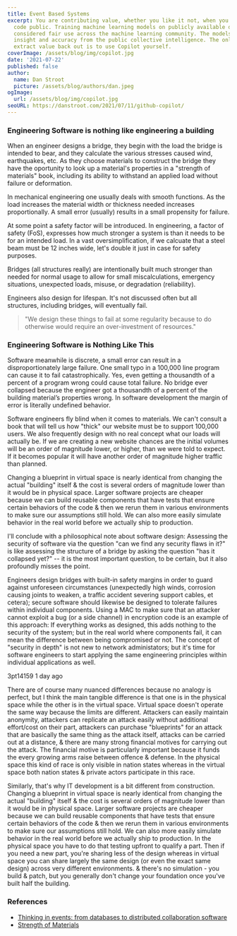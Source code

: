 ```yaml
---
title: Event Based Systems
excerpt: You are contributing value, whether you like it not, when you make your
  code public. Training machine learning models on publicly available data is
  considered fair use across the machine learning community. The models gain
  insight and accuracy from the public collective intelligence. The only way to
  extract value back out is to use Copilot yourself.
coverImage: /assets/blog/img/copilot.jpg
date: '2021-07-22'
published: false
author:
  name: Dan Stroot
  picture: /assets/blog/authors/dan.jpeg
ogImage:
  url: /assets/blog/img/copilot.jpg
seoURL: https://danstroot.com/2021/07/11/github-copilot/
---
```


### Engineering Software is nothing like engineering a building

When an engineer designs a bridge, they begin with the load the bridge is intended to bear, and they calculate the various stresses caused wind, earthquakes, etc. As they choose materials to construct the bridge they have the oportunity to look up a material's properties in a "strength of materials" book, including its ability to withstand an applied load without failure or deformation.

In mechanical engineering one usually deals with smooth functions. As the load increases the material width or thickness needed increases proportionally. A small error (usually) results in a small propensity for failure.

At some point a safety factor will be introduced. In engineering, a factor of safety (FoS), expresses how much stronger a system is than it needs to be for an intended load. In a vast oversimplification, if we calcuate that a steel beam must be 12 inches wide, let's double it just in case for safety purposes.

Bridges (all structures really) are intentionally built much stronger than needed for normal usage to allow for small miscalculations, emergency situations, unexpected loads, misuse, or degradation (reliability).

Engineers also design for lifespan. It's not discussed often but all structures, including bridges, will eventually fail.

> "We design these things to fail at some regularity because to do otherwise would require an over-investment of resources."

### Engineering Software is Nothing Like This

Software meanwhile is discrete, a small error can result in a disproportionately large failure. One small typo in a 100,000 line program can cause it to fail catastrophically. Yes, even getting a thousandth of a percent of a program wrong could cause total failure. No bridge ever collapsed because the engineer got a thousandth of a percent of the building material’s properties wrong. In software development the margin of error is literally undefined behavior.

Software engineers fly blind when it comes to materials. We can't consult a book that will tell us how "thick" our website must be to support 100,000 users. We also frequently design with no real concept what our loads will actually be. If we are creating a new website chances are the initial volumes will be an order of magnitude lower, or higher, than we were told to expect. If it becomes popular it will have another order of magnitude higher traffic than planned.

Changing a blueprint in virtual space is nearly identical from changing the actual "building" itself & the cost is several orders of magnitude lower than it would be in physical space. Larger software projects are cheaper because we can build reusable components that have tests that ensure certain behaviors of the code & then we rerun them in various environments to make sure our assumptions still hold. We can also more easily simulate behavior in the real world before we actually ship to production.

I'll conclude with a philosophical note about software design: Assessing the security of software via the question "can we find any security flaws in it?" is like assessing the structure of a bridge by asking the question "has it collapsed yet?" -- it is the most important question, to be certain, but it also profoundly misses the point.

Engineers design bridges with built-in safety margins in order to guard against unforeseen circumstances (unexpectedly high winds, corrosion causing joints to weaken, a traffic accident severing support cables, et cetera); secure software should likewise be designed to tolerate failures within individual components. Using a MAC to make sure that an attacker cannot exploit a bug (or a side channel) in encryption code is an example of this approach: If everything works as designed, this adds nothing to the security of the system; but in the real world where components fail, it can mean the difference between being compromised or not. The concept of "security in depth" is not new to network administators; but it's time for software engineers to start applying the same engineering principles within individual applications as well.

3pt14159 1 day ago

There are of course many nuanced differences because no analogy is perfect, but I think the main tangible difference is that one is in the physical space while the other is in the virtual space. Virtual space doesn't operate the same way because the limits are different. Attackers can easily maintain anonymity, attackers can replicate an attack easily without additional effort/cost on their part, attackers can purchase "blueprints" for an attack that are basically the same thing as the attack itself, attacks can be carried out at a distance, & there are many strong financial motives for carrying out the attack. The financial motive is particularly important because it funds the every growing arms raise between offence & defense. In the physical space this kind of race is only visible in nation states whereas in the virtual space both nation states & private actors participate in this race.

Similarly, that's why IT development is a bit different from construction. Changing a blueprint in virtual space is nearly identical from changing the actual "building" itself & the cost is several orders of magnitude lower than it would be in physical space. Larger software projects are cheaper because we can build reusable components that have tests that ensure certain behaviors of the code & then we rerun them in various environments to make sure our assumptions still hold. We can also more easily simulate behavior in the real world before we actually ship to production. In the physical space you have to do that testing upfront to qualify a part. Then if you need a new part, you're sharing less of the design whereas in virtual space you can share largely the same design (or even the exact same design) across very different environments. & there's no simulation - you build & patch, but you generally don't change your foundation once you've built half the building.

### References

- [Thinking in events: from databases to distributed collaboration software](https://www.daemonology.net/blog/2009-06-24-encrypt-then-mac.html)
- [Strength of Materials](https://en.wikipedia.org/wiki/Strength_of_materials)
